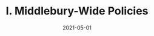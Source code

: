 ---
slug: "/pages/ii-ug-college-policies/faculty/death_benefit"
date: "2021-05-01"
title: "I. Middlebury-Wide Policies"
---